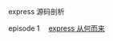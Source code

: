 express 源码剖析

episode 1 
&emsp;[express 从何而来](https://github.com/foobull/explore-express/blob/master/collection/episode1.md)


